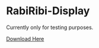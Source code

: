 # RabiRibi-Display
Currently only for testing purposes.

[Download Here](https://ci.appveyor.com/project/wcko87/rabiribi-display/build/artifacts)

